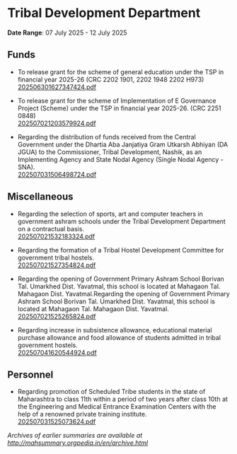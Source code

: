 # Tribal Development Department

**Date Range**: 07 July 2025 - 12 July 2025


## Funds
- To release grant for the scheme of general education under the TSP in financial year 2025-26 (CRC 2202 1901, 2202 1948  2202 H973)\
  [202506301627347424.pdf](https://gr.maharashtra.gov.in/Site/Upload/Government%20Resolutions/English/202506301627347424.pdf)

- To release grant for the scheme of Implementation of E Governance Project (Scheme) under the TSP in financial year 2025-26. (CRC 2251 0848)\
  [202507021203579924.pdf](https://gr.maharashtra.gov.in/Site/Upload/Government%20Resolutions/English/202507021203579924.pdf)

- Regarding the distribution of funds received from the Central Government under the Dhartia Aba Janjatiya Gram Utkarsh Abhiyan (DA JGUA) to the Commissioner, Tribal Development, Nashik, as an Implementing Agency and State Nodal Agency (Single Nodal Agency - SNA).\
  [202507031506498724.pdf](https://gr.maharashtra.gov.in/Site/Upload/Government%20Resolutions/English/202507031506498724.pdf)

## Miscellaneous
- Regarding the selection of sports, art and computer teachers in government ashram schools under the Tribal Development Department on a contractual basis.\
  [202507021532183324.pdf](https://gr.maharashtra.gov.in/Site/Upload/Government%20Resolutions/English/202507021532183324.pdf)

- Regarding the formation of a Tribal Hostel Development Committee for government tribal hostels.\
  [202507021527354824.pdf](https://gr.maharashtra.gov.in/Site/Upload/Government%20Resolutions/English/202507021527354824.pdf)

- Regarding the opening of Government Primary Ashram School Borivan Tal. Umarkhed Dist. Yavatmal, this school is located at Mahagaon Tal. Mahagaon Dist. Yavatmal.Regarding the opening of Government Primary Ashram School Borivan Tal. Umarkhed Dist. Yavatmal, this school is located at Mahagaon Tal. Mahagaon Dist. Yavatmal.\
  [202507021525265824.pdf](https://gr.maharashtra.gov.in/Site/Upload/Government%20Resolutions/English/202507021525265824.pdf)

- Regarding increase in subsistence allowance, educational material purchase allowance and food allowance of students admitted in tribal government hostels.\
  [202507041620544924.pdf](https://gr.maharashtra.gov.in/Site/Upload/Government%20Resolutions/English/202507041620544924.pdf)

## Personnel
- Regarding promotion of Scheduled Tribe students in the state of Maharashtra to class 11th within a period of two years after class 10th at the Engineering and Medical Entrance Examination Centers with the help of a renowned private training institute.\
  [202507031525073624.pdf](https://gr.maharashtra.gov.in/Site/Upload/Government%20Resolutions/English/202507031525073624.pdf)


*Archives of earlier summaries are available at http://mahsummary.orgpedia.in/en/archive.html*